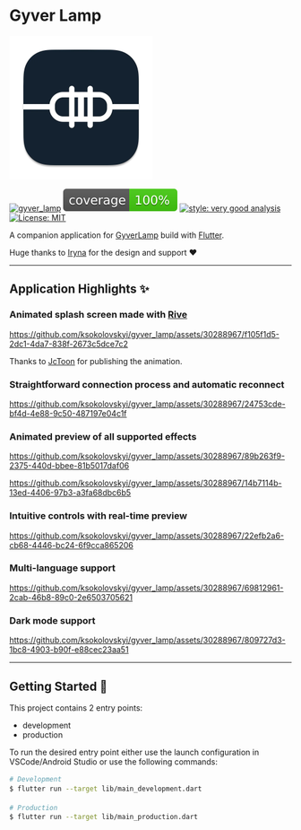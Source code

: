 # Gyver Lamp

<img src="./art/logo.png" width="256">

[![gyver_lamp][build_status_badge]][workflow_link]
![coverage][coverage_badge]
[![style: very good analysis][very_good_analysis_badge]][very_good_analysis_link]
[![License: MIT][license_badge]][license_link]

A companion application for [GyverLamp][gyver_lamp_repo_link] build with [Flutter][flutter_link].

Huge thanks to [Iryna][dribbble_link] for the design and support ❤️

---

## Application Highlights ✨

### Animated splash screen made with [Rive][rive_link]

https://github.com/ksokolovskyi/gyver_lamp/assets/30288967/f105f1d5-2dc1-4da7-838f-2673c5dce7c2

Thanks to [JcToon][rive_animation_link] for publishing the animation.

### Straightforward connection process and automatic reconnect

https://github.com/ksokolovskyi/gyver_lamp/assets/30288967/24753cde-bf4d-4e88-9c50-487197e04c1f

### Animated preview of all supported effects

https://github.com/ksokolovskyi/gyver_lamp/assets/30288967/89b263f9-2375-440d-bbee-81b5017daf06

https://github.com/ksokolovskyi/gyver_lamp/assets/30288967/14b7114b-13ed-4406-97b3-a3fa68dbc6b5

### Intuitive controls with real-time preview

https://github.com/ksokolovskyi/gyver_lamp/assets/30288967/22efb2a6-cb68-4446-bc24-6f9cca865206

### Multi-language support

https://github.com/ksokolovskyi/gyver_lamp/assets/30288967/69812961-2cab-46b8-89c0-2e6503705621

### Dark mode support

https://github.com/ksokolovskyi/gyver_lamp/assets/30288967/809727d3-1bc8-4903-b90f-e88cec23aa51

---

## Getting Started 🚀

This project contains 2 entry points:

- development
- production

To run the desired entry point either use the launch configuration in VSCode/Android Studio or use the following commands:

```sh
# Development
$ flutter run --target lib/main_development.dart

# Production
$ flutter run --target lib/main_production.dart
```

[workflow_link]: https://github.com/ksokolovskyi/gyver_lamp/actions/workflows/gyver_lamp.yaml
[build_status_badge]: https://github.com/ksokolovskyi/gyver_lamp/actions/workflows/gyver_lamp.yaml/badge.svg
[coverage_badge]: coverage_badge.svg
[very_good_analysis_badge]: https://img.shields.io/badge/style-very_good_analysis-B22C89.svg
[very_good_analysis_link]: https://pub.dev/packages/very_good_analysis
[license_badge]: https://img.shields.io/badge/license-MIT-blue.svg
[license_link]: https://opensource.org/licenses/MIT
[gyver_lamp_repo_link]: https://github.com/AlexGyver/GyverLamp
[flutter_link]: https://flutter.dev
[dribbble_link]: https://dribbble.com/ira_dehtiar
[rive_link]: https://rive.app/
[rive_animation_link]: https://rive.app/community/450-872-onoff-switch/
